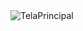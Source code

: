 <html>
  
  <img src="./https://github.com/JonnyNunes/canoa123/tree/main/src/main/java/esbam/canoa123/img/TelaPrincipal.png" alt="TelaPrincipal" />
  
</html>
